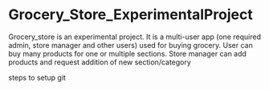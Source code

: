 # Grocery_Store_ExperimentalProject
Grocery_store is an experimental project. It is a multi-user app (one required admin, store manager and other users) used for buying grocery. User can buy many products for one or multiple sections. Store manager can add products and request addition of new section/category

steps to setup git